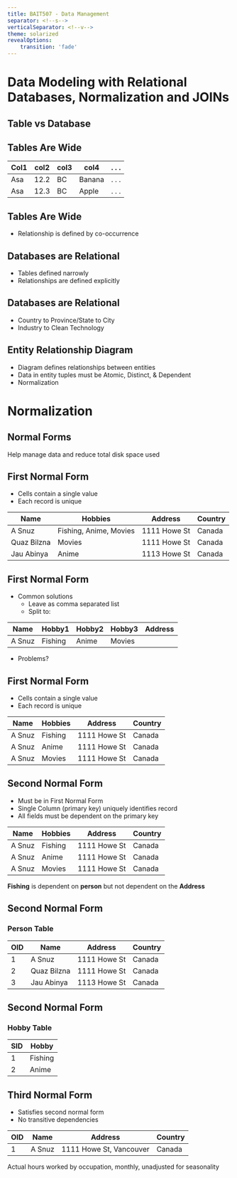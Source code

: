 ```yaml
---
title: BAIT507 - Data Management
separator: <!--s-->
verticalSeparator: <!--v-->
theme: solarized
revealOptions:
    transition: 'fade'
---
```


# Data Modeling with Relational Databases, Normalization and JOINs
<!--v-->
## Table vs Database
<!--v-->
## Tables Are Wide
| Col1 | col2 | col3 | col4 | . . . |
| --- | --- | --- | --- | --- |
| Asa | 12.2 | BC | Banana | . . . |
| Asa | 12.3 | BC | Apple | . . . |
<!--v-->

## Tables Are Wide

* Relationship is defined by co-occurrence

<!--v-->

## Databases are Relational

* Tables defined narrowly
* Relationships are defined explicitly

<!--v-->

## Databases are Relational
* Country to Province/State to City
* Industry to Clean Technology

<!--v-->

## Entity Relationship Diagram
* Diagram defines relationships between entities
* Data in entity tuples must be Atomic, Distinct, & Dependent
* Normalization

<!--s-->

# Normalization

<!--v-->

## Normal Forms
Help manage data and reduce total disk space used

<!--v-->

## First Normal Form

* Cells contain a single value
* Each record is unique

Name | Hobbies | Address | Country
--- | --- | --- | ---
A Snuz | Fishing, Anime, Movies | 1111 Howe St | Canada
Quaz Bilzna | Movies | 1111 Howe St | Canada
Jau Abinya | Anime | 1113 Howe St | Canada

<!--v-->
## First Normal Form

* Common solutions
  - Leave as comma separated list
  - Split to:

Name | Hobby1 | Hobby2 | Hobby3 | Address
--- | --- | --- | --- | ---
A Snuz  | Fishing  | Anime  | Movies  |

* Problems?
<!--v-->
## First Normal Form
* Cells contain a single value
* Each record is unique

Name | Hobbies | Address | Country
--- | --- | --- | ---
A Snuz | Fishing | 1111 Howe St | Canada
A Snuz | Anime | 1111 Howe St | Canada
A Snuz | Movies | 1111 Howe St | Canada

<!--v-->
## Second Normal Form
* Must be in First Normal Form
* Single Column (primary key) uniquely identifies record
* All fields must be dependent on the primary key

Name | Hobbies | Address | Country
--- | --- | --- | ---
A Snuz | Fishing | 1111 Howe St | Canada
A Snuz | Anime | 1111 Howe St | Canada
A Snuz | Movies | 1111 Howe St | Canada

**Fishing** is dependent on **person** but not dependent on the **Address**

<!--v-->
## Second Normal Form
### Person Table

OID | Name | Address | Country
--- | --- | --- | ---
 1 | A Snuz | 1111 Howe St | Canada
2 | Quaz Bilzna | 1111 Howe St | Canada
3 |  Jau Abinya | 1113 Howe St | Canada

<!--v-->

## Second Normal Form
### Hobby Table

SID | Hobby
--- | ---
1 | Fishing
2 | Anime

<!--v-->
## Third Normal Form
* Satisfies second normal form
* No transitive dependencies

OID | Name | Address | Country
--- | --- | --- | ---
 1 | A Snuz | 1111 Howe St, Vancouver | Canada


<!--v-->

Actual hours worked by occupation, monthly, unadjusted for seasonality
